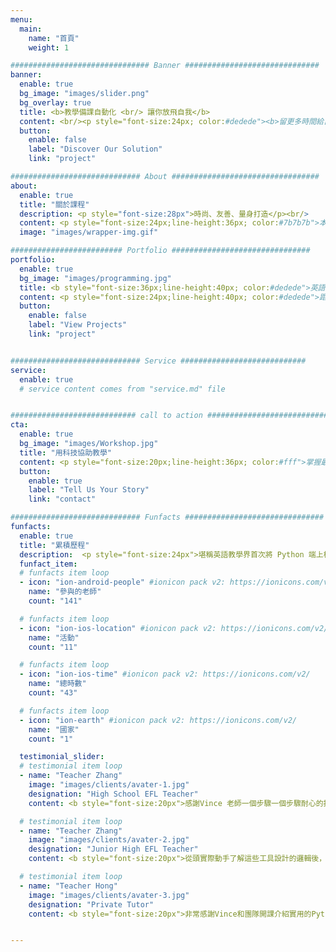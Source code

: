 ```yaml
---
menu:
  main:
    name: "首頁"
    weight: 1

############################### Banner ##############################
banner:
  enable: true
  bg_image: "images/slider.png"
  bg_overlay: true
  title: <b>教學備課自動化 <br/> 讓你放飛自我</b>
  content: <br/><p style="font-size:24px; color:#dedede"><b>留更多時間給自己，和家人</b><br/><br/></p>
  button:
    enable: false
    label: "Discover Our Solution"
    link: "project"

############################# About #################################
about:
  enable: true
  title: "關於課程"
  description: <p style="font-size:28px">時尚、友善、量身打造</p><br/>
  content: <p style="font-size:24px;line-height:36px; color:#7b7b7b">本課程旨在提供程式語言資源給英語老師，讓英語老師學習以自動化方式，處理繁雜瑣碎的備課流程，讓數小時的重複勞動程序，十分鐘內完成。</p>
  image: "images/wrapper-img.gif"

######################### Portfolio ###############################
portfolio:
  enable: true
  bg_image: "images/programming.jpg"
  title: <b style="font-size:36px;line-height:40px; color:#dedede">英語教學界，暌違二十年</b>
  content: <p style="font-size:24px;line-height:40px; color:#dedede">距離上次英語老師接受程式語言的課程是在1990年代。</p> <p style="font-size:24px;line-height:40px; color:#dedede"> 自此之後鮮少使用現今的程式語言工具來協助教學。讓我們深入了解，用程式語言來變變魔術。 </p><br/><iframe width="420" height="315" src="https://www.youtube.com/embed/Y8Tko2YC5hA" title="YouTube video player" frameborder="0" allow="accelerometer; autoplay; clipboard-write; encrypted-media; gyroscope; picture-in-picture" allowfullscreen></iframe>
  button:
    enable: false
    label: "View Projects"
    link: "project"


############################# Service ############################
service:
  enable: true
  # service content comes from "service.md" file


############################ call to action ###########################
cta:
  enable: true
  bg_image: "images/Workshop.jpg"
  title: "用科技協助教學"
  content: <p style="font-size:20px;line-height:36px; color:#fff">掌握最新的課程及工作坊消息。</p>
  button:
    enable: true
    label: "Tell Us Your Story"
    link: "contact"

############################# Funfacts ###############################
funfacts:
  enable: true
  title: "累積歷程"
  description:  <p style="font-size:24px">堪稱英語教學界首次將 Python 端上檯面</p>
  funfact_item:
  # funfacts item loop
  - icon: "ion-android-people" #ionicon pack v2: https://ionicons.com/v2/
    name: "參與的老師"
    count: "141"

  # funfacts item loop
  - icon: "ion-ios-location" #ionicon pack v2: https://ionicons.com/v2/
    name: "活動"
    count: "11"

  # funfacts item loop
  - icon: "ion-ios-time" #ionicon pack v2: https://ionicons.com/v2/
    name: "總時數"
    count: "43"

  # funfacts item loop
  - icon: "ion-earth" #ionicon pack v2: https://ionicons.com/v2/
    name: "國家"
    count: "1"

  testimonial_slider:
  # testimonial item loop
  - name: "Teacher Zhang"
    image: "images/clients/avater-1.jpg"
    designation: "High School EFL Teacher"
    content: <b style="font-size:20px">感謝Vince 老師一個步驟一個步驟耐心的指導，收穫很多，這是我第一次接觸及真正寫了一點點的程式，也是第一次自己編輯機器人🤖️，身為第一線的老師，認為科技是為了使人更方便，所以也希望能夠帶給教育一些不一樣，自己還要學的很多，要更了解科技的功能才能知道如何運用在教學上。</b>

  # testimonial item loop
  - name: "Teacher Zhang"
    image: "images/clients/avater-2.jpg"
    designation: "Junior High EFL Teacher"
    content: <b style="font-size:20px">從頭實際動手了解這些工具設計的邏輯後，多了很多可以怎麽用科技做更客製化備課輔助的靈感。最重要的是了解到程式語言跟科技並沒有離我們這麼遠，是真的可以拿來解決教學上遇到的小麻煩跟節省時間。</b>

  # testimonial item loop
  - name: "Teacher Hong"
    image: "images/clients/avater-3.jpg"
    designation: "Private Tutor"
    content: <b style="font-size:20px">非常感謝Vince和團隊開課介紹實用的Python應用技巧和聊天機器人，對我在備課和教學上十分有幫助，更提供了未來進修的方向！我和朋友一聽說這個工作坊，就馬上報名訂票，專程從台中來參加。一天下來覺得不枉此行！希望你們堅持下去，若有機會一定推薦給朋友。</b>


---
```

